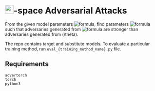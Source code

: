 # <img src="https://render.githubusercontent.com/render/math?math=\theta" style="height: 1em;width: 1em;">-space Adversarial Attacks

From the given model parameters ![formula](https://render.githubusercontent.com/render/math?math=\theta), find parameters ![formula](https://render.githubusercontent.com/render/math?math=\theta^*) such that adversaries generated from ![formula](https://render.githubusercontent.com/render/math?math=\theta^*) are stronger than adversaries generated from \(\theta\).

The repo contains target and substitute models. To evaluate a particular training method, run `eval_{training_method_name}.py` file.

## Requirements
```
advertorch
torch
python3
```